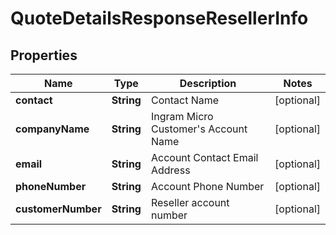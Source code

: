 

# QuoteDetailsResponseResellerInfo


## Properties

| Name | Type | Description | Notes |
|------------ | ------------- | ------------- | -------------|
|**contact** | **String** | Contact Name |  [optional] |
|**companyName** | **String** | Ingram Micro Customer&#39;s Account Name |  [optional] |
|**email** | **String** | Account Contact Email Address |  [optional] |
|**phoneNumber** | **String** | Account Phone Number |  [optional] |
|**customerNumber** | **String** | Reseller account number |  [optional] |



